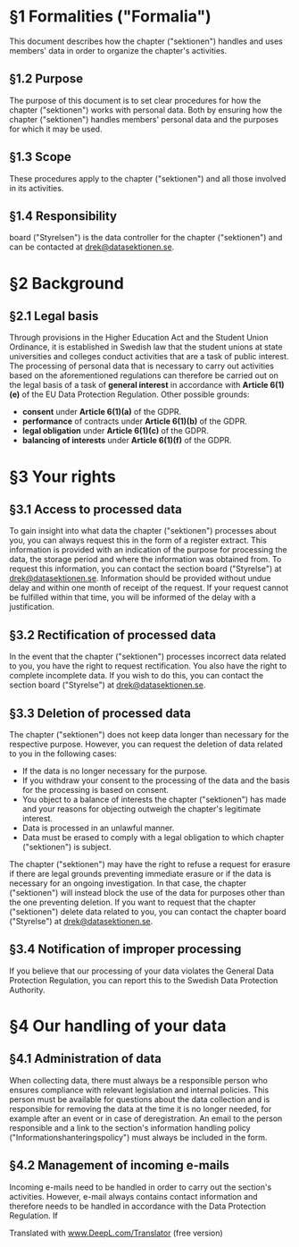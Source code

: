 <!-- Information handling policy of the Royal Data Section ("Informationshanteringspolicy") -->

# §1 Formalities ("Formalia")

This document describes how the chapter ("sektionen") handles and uses members' data in order to organize the chapter's activities.

## §1.2 Purpose

The purpose of this document is to set clear procedures for how the chapter ("sektionen") works with personal data. Both by ensuring how the chapter ("sektionen") handles members' personal data and the purposes for which it may be used.

## §1.3 Scope

These procedures apply to the chapter ("sektionen") and all those involved in its activities.

## §1.4 Responsibility

board ("Styrelsen") is the data controller for the chapter ("sektionen") and can be contacted at [drek@datasektionen.se](mailto:drek@datasektionen.se).

# §2 Background

## §2.1 Legal basis

Through provisions in the Higher Education Act and the Student Union Ordinance, it is established in Swedish law that the student unions at state universities and colleges conduct activities that are a task of public interest. The processing of personal data that is necessary to carry out activities based on the aforementioned regulations can therefore be carried out on the legal basis of a task of **general interest** in accordance with **Article 6(1)(e)** of the EU Data Protection Regulation. Other possible grounds:

- **consent** under **Article 6(1)(a)** of the GDPR.
- **performance** of contracts under **Article 6(1)(b)** of the GDPR.
- **legal obligation** under **Article 6(1)(c)** of the GDPR.
- **balancing of interests** under **Article 6(1)(f)** of the GDPR.

# §3 Your rights

## §3.1 Access to processed data

To gain insight into what data the chapter ("sektionen") processes about you, you can always request this in the form of a register extract. This information is provided with an indication of the purpose for processing the data, the storage period and where the information was obtained from. To request this information, you can contact the section board ("Styrelse") at drek@datasektionen.se. Information should be provided without undue delay and within one month of receipt of the request. If your request cannot be fulfilled within that time, you will be informed of the delay with a justification.

## §3.2 Rectification of processed data

In the event that the chapter ("sektionen") processes incorrect data related to you, you have the right to request rectification. You also have the right to complete incomplete data. If you wish to do this, you can contact the section board ("Styrelse") at drek@datasektionen.se.

## §3.3 Deletion of processed data

The chapter ("sektionen") does not keep data longer than necessary for the respective purpose. However, you can request the deletion of data related to you in the following cases:

- If the data is no longer necessary for the purpose.
- If you withdraw your consent to the processing of the data and the basis for the processing is based on consent.
- You object to a balance of interests the chapter ("sektionen") has made and your reasons for objecting outweigh the chapter's legitimate interest.
- Data is processed in an unlawful manner.
- Data must be erased to comply with a legal obligation to which chapter ("sektionen") is subject.

The chapter ("sektionen") may have the right to refuse a request for erasure if there are legal grounds preventing immediate erasure or if the data is necessary for an ongoing investigation. In that case, the chapter ("sektionen") will instead block the use of the data for purposes other than the one preventing deletion. If you want to request that the chapter ("sektionen") delete data related to you, you can contact the chapter board ("Styrelse") at [drek@datasektionen.se](mailto:drek@datasektionen.se).

## §3.4 Notification of improper processing

If you believe that our processing of your data violates the General Data Protection Regulation, you can report this to the Swedish Data Protection Authority.

# §4 Our handling of your data

## §4.1 Administration of data

When collecting data, there must always be a responsible person who ensures compliance with relevant legislation and internal policies. This person must be available for questions about the data collection and is responsible for removing the data at the time it is no longer needed, for example after an event or in case of deregistration. An email to the person responsible and a link to the section's information handling policy ("Informationshanteringspolicy") must always be included in the form.

## §4.2 Management of incoming e-mails

Incoming e-mails need to be handled in order to carry out the section's activities. However, e-mail always contains contact information and therefore needs to be handled in accordance with the Data Protection Regulation. If 

Translated with www.DeepL.com/Translator (free version)